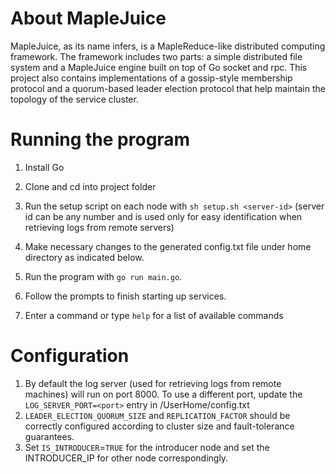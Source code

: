 # About MapleJuice
MapleJuice, as its name infers, is a MapleReduce-like distributed computing framework. The framework includes two parts: a simple distributed file system and a MapleJuice engine built on top of Go socket and rpc. This project also contains implementations of a gossip-style membership protocol and a quorum-based leader election protocol that help maintain the topology of the service cluster.

# Running the program
1. Install Go
2. Clone and cd into project folder
3. Run the setup script on each node with `sh setup.sh <server-id>` (server id can be any number and is used only for easy identification when retrieving logs from remote servers)

4. Make necessary changes to the generated config.txt file under home directory as indicated below.
5. Run the program with `go run main.go`. 
6. Follow the prompts to finish starting up services.
7. Enter a command or type `help` for a list of available commands

# Configuration
1. By default the log server (used for retrieving logs from remote machines) will run on port 8000. To use a different port, update the `LOG_SERVER_PORT=<port>` entry in /UserHome/config.txt
2. `LEADER_ELECTION_QUORUM_SIZE` and `REPLICATION_FACTOR` should be correctly configured according to cluster size and fault-tolerance guarantees.
3.  Set `IS_INTRODUCER`=`TRUE` for the introducer node and set the INTRODUCER_IP for other node correspondingly.

